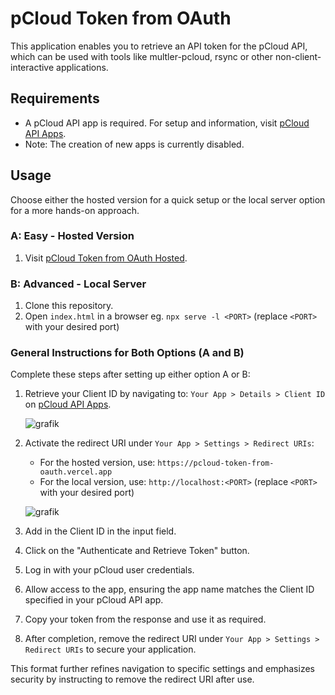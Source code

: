 # pCloud Token from OAuth

This application enables you to retrieve an API token for the pCloud API, which can be used with tools like multler-pcloud, rsync or other non-client-interactive applications.

## Requirements

- A pCloud API app is required. For setup and information, visit [pCloud API Apps](https://docs.pcloud.com/my_apps/).
- Note: The creation of new apps is currently disabled.

## Usage

Choose either the hosted version for a quick setup or the local server option for a more hands-on approach.

### A: Easy - Hosted Version
1. Visit [pCloud Token from OAuth Hosted](https://pcloud-token-from-oauth.vercel.app).

### B: Advanced - Local Server
1. Clone this repository.
2. Open `index.html` in a browser eg. `npx serve -l <PORT>`  (replace `<PORT>` with your desired port)

### General Instructions for Both Options (A and B)
Complete these steps after setting up either option A or B:
1. Retrieve your Client ID by navigating to: `Your App > Details > Client ID` on [pCloud API Apps](https://docs.pcloud.com/my_apps/).
  
   ![grafik](https://github.com/runmaxde/pcloud-token-from-oauth/assets/41482988/16b9a3f3-4e15-4498-b1aa-21b37358accd)

4. Activate the redirect URI under `Your App > Settings > Redirect URIs`:
   - For the hosted version, use: `https://pcloud-token-from-oauth.vercel.app`
   - For the local version, use: `http://localhost:<PORT>` (replace `<PORT>` with your desired port)

    ![grafik](https://github.com/runmaxde/pcloud-token-from-oauth/assets/41482988/0c2569c0-ac31-4bd0-80a2-426cbab42184)

     
5. Add in the Client ID in the input field.
5. Click on the "Authenticate and Retrieve Token" button.
6. Log in with your pCloud user credentials.
7. Allow access to the app, ensuring the app name matches the Client ID specified in your pCloud API app.
8. Copy your token from the response and use it as required.
9. After completion, remove the redirect URI under `Your App > Settings > Redirect URIs` to secure your application.

This format further refines navigation to specific settings and emphasizes security by instructing to remove the redirect URI after use.
